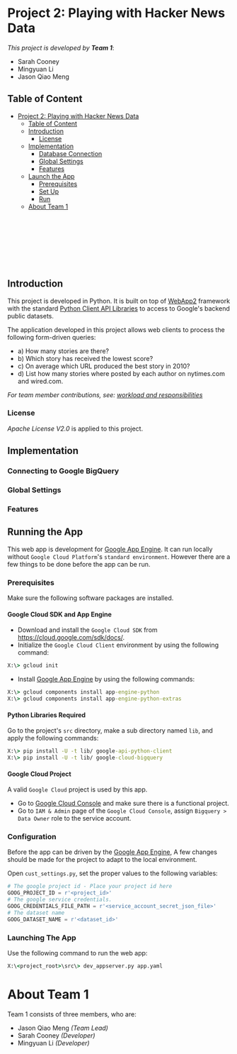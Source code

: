 <!--
Copyright 2017 team1@course_bigdata, Saint Joseph's University

Licensed under the Apache License, Version 2.0 (the "License");
you may not use this file except in compliance with the License.
You may obtain a copy of the License at

   http://www.apache.org/licenses/LICENSE-2.0

Unless required by applicable law or agreed to in writing, software
distributed under the License is distributed on an "AS IS" BASIS,
WITHOUT WARRANTIES OR CONDITIONS OF ANY KIND, either express or implied.
See the License for the specific language governing permissions and
limitations under the License.
-->

<p>&nbsp;</p>
<p>&nbsp;</p>
<p>&nbsp;</p>
<p>&nbsp;</p>
<p>&nbsp;</p>
<p>&nbsp;</p>
<p>&nbsp;</p>
<p>&nbsp;</p>
<p>&nbsp;</p>
<p>&nbsp;</p>
<p>&nbsp;</p>
<p>&nbsp;</p>
<p>&nbsp;</p>
<p>&nbsp;</p>
<p>&nbsp;</p>
<p>&nbsp;</p>

# Project 2: Playing with Hacker News Data


*This project is developed by* ***Team 1***:
* Sarah Cooney
* Mingyuan Li
* Jason Qiao Meng

<div class="page-break"></div>

## Table of Content
<!-- TOC depthFrom:1 depthTo:6 withLinks:1 updateOnSave:1 orderedList:0 -->

- [Project 2: Playing with Hacker News Data](#project-2-playing-with-hacker-news-data)
	- [Table of Content](#table-of-content)
	- [Introduction](#introduction)
		- [License](#license)
	- [Implementation](#implementation)
		- [Database Connection](#database-connection)
		- [Global Settings](#global-settings)
		- [Features](#features)
	- [Launch the App](#launch-the-app)
		- [Prerequisites](#prerequisites)
		- [Set Up](#set-up)
		- [Run](#run)
	- [About Team 1](#about-team-1)

<!-- /TOC -->

<p>&nbsp;</p>
<p>&nbsp;</p>
<p>&nbsp;</p>
<p>&nbsp;</p>

## Introduction
This project is developed in Python. It is built on top of [WebApp2][webapp2] framework with the standard [Python Client API Libraries][goog_py_cli_api] to access to Google's backend public datasets.

The application developed in this project allows web clients to process the following form-driven queries:
+ a) How many stories are there?
+ b) Which story has received the lowest score?
+ c) On average which URL produced the best story in 2010?
+ d) List how many stories where posted by each author on nytimes.com and wired.com.

*For team member contributions, see: [workload and responsibilities][ranking]*

### License
*Apache License V2.0* is applied to this project.

## Implementation

### Connecting to Google BigQuery

### Global Settings

### Features

## Running the App
This web app is development for [Google App Engine][goog_python_app_engine]. It can run locally without `Google Cloud Platform`'s `standard environment`.
However there are a few things to be done before the app can be run.

### Prerequisites
Make sure the following software packages are installed.

#### Google Cloud SDK and App Engine
+ Download and install the `Google Cloud SDK` from https://cloud.google.com/sdk/docs/.
+ Initialize the `Google Cloud Client` environment by using the following command:
```cmd
X:\> gcloud init
```
+ Install [Google App Engine][goog_python_app_engine] by using the following commands:
```cmd
X:\> gcloud components install app-engine-python
X:\> gcloud components install app-engine-python-extras
```

#### Python Libraries Required
Go to the project's `src` directory, make a sub directory named `lib`, and apply the following commands:
```cmd
X:\> pip install -U -t lib/ google-api-python-client
X:\> pip install -U -t lib/ google-cloud-bigquery
```

#### Google Cloud Project
A valid `Google Cloud` project is used by this app.

+ Go to [Google Cloud Console](https://console.cloud.google.com) and make sure there is a functional project.
+ Go to `IAM & Admin` page of the `Google Cloud Console`, assign `Bigquery > Data Owner` role to the service account.

### Configuration
Before the app can be driven by the [Google App Engine][goog_python_app_engine], A few changes should be made for the project to adapt to the local environment.

Open `cust_settings.py`, set the proper values to the following variables:
```python
# The google project id - Place your project id here
GOOG_PROJECT_ID = r'<project_id>'
# The google service credentials.
GOOG_CREDENTIALS_FILE_PATH = r'<service_account_secret_json_file>'
# The dataset name
GOOG_DATASET_NAME = r'<dataset_id>'
```

### Launching The App
Use the following command to run the web app:
```cmd
X:\<project_root>\src\> dev_appserver.py app.yaml
```

# About Team 1
Team 1 consists of three members, who are:
+ Jason Qiao Meng *(Team Lead)*
+ Sarah Cooney *(Developer)*
+ Mingyuan Li *(Developer)*

<!-- Reference links -->
[goog_bigquery]: https://cloud.google.com/bigquery/docs/  "Google BigQuery Documentation"
[bigtable_hacker_news]: https://cloud.google.com/bigquery/public-data/hacker-news "Hacker News Data"
[goog_python_app_engine]: https://cloud.google.com/appengine/docs/standard/python/ "Google App Engine Python Standard Environment Documentation"
[webapp2]: https://cloud.google.com/appengine/docs/standard/python/tools/webapp2 "The webapp2 Framework"
[goog_py_cli_api]: https://developers.google.com/api-client-library/python/ "Google Python Client API"
[ranking]: ranking.html "Team Member Efforts & Contributions"
